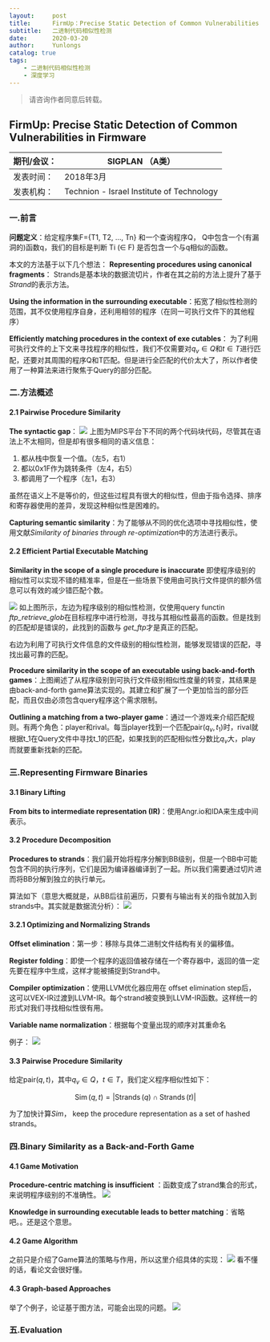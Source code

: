 ```yaml
---
layout:     post
title:      FirmUp：Precise Static Detection of Common Vulnerabilities in Firmware阅读笔记
subtitle:   二进制代码相似性检测
date:       2020-03-20
author:     Yunlongs
catalog: true
tags:
    - 二进制代码相似性检测
    - 深度学习
---
```


>请咨询作者同意后转载。


## FirmUp: Precise Static Detection of Common Vulnerabilities in Firmware

|期刊/会议： |SIGPLAN （A类）|
| ---|---|
|发表时间：|2018年3月|
|发表机构：|Technion - Israel Institute of Technology|
### 一.前言
**问题定义**：给定程序集F={T1, T2, …, Tn} 和一个查询程序Q， Q中包含一个(有漏洞的)函数q，我们的目标是判断 Ti (∈ F) 是否包含一个与q相似的函数。

本文的方法基于以下几个想法：
**Representing procedures using canonical fragments**： Strands是基本块的数据流切片，作者在其之前的方法上提升了基于*Strand*的表示方法。

**Using the information in the surrounding executable**：拓宽了相似性检测的范围，其不仅使用程序自身，还利用相邻的程序（在同一可执行文件下的其他程序）

**Efficiently matching procedures in the context of exe cutables**： 为了利用可执行文件的上下文来寻找程序的相似性，我们不仅需要对$q_{v} \in Q$和$t \in T$进行匹配，还要对其周围的程序Q和T匹配。但是进行全匹配的代价太大了，所以作者使用了一种算法来进行聚焦于Query的部分匹配。

### 二.方法概述
#### 2.1 Pairwise Procedure Similarity
**The syntactic gap**：
![](https://yunlongs-1253041399.cos.ap-chengdu.myqcloud.com/image/Similary_Detection/27.png)
上图为MIPS平台下不同的两个代码块代码，尽管其在语法上不太相同，但是却有很多相同的语义信息：
1. 都从栈中恢复一个值。（左5，右1）
2. 都以0x1F作为跳转条件（左4，右5）
3. 都调用了一个程序（左1，右3）

虽然在语义上不是等价的，但这些过程具有很大的相似性，但由于指令选择、排序和寄存器使用的差异，发现这种相似性是困难的。

**Capturing semantic similarity**：为了能够从不同的优化选项中寻找相似性，使用文献*Similarity of binaries through re-optimization*中的方法进行表示。

#### 2.2 Efficient Partial Executable Matching
**Similarity in the scope of a single procedure is inaccurate**
即使程序级别的相似性可以实现不错的精准率，但是在一些场景下使用由可执行文件提供的额外信息可以有效的减少错匹配个数。

![](https://yunlongs-1253041399.cos.ap-chengdu.myqcloud.com/image/Similary_Detection/28.png)
如上图所示，左边为程序级别的相似性检测，仅使用query functin *ftp_retrieve_glob*在目标程序中进行检测，寻找与其相似性最高的函数。但是找到的匹配却是错误的，此找到的函数与 *get_ftp*才是真正的匹配。

右边为利用了可执行文件信息的文件级别的相似性检测，能够发现错误的匹配，寻找出最可靠的匹配。

**Procedure similarity in the scope of an executable using back-and-forth games**：上图阐述了从程序级别到可执行文件级别相似性度量的转变，其结果是由back-and-forth game算法实现的。其建立和扩展了一个更加恰当的部分匹配，而且仅由必须包含query程序这个需求限制。

**Outlining a matching from a two-player game**：通过一个游戏来介绍匹配规则。有两个角色：player和rival。每当player找到一个匹配pair$(q_v,t_1)$时，rival就根据t_1在Query文件中寻找t_1的匹配，如果找到的匹配相似性分数比$q_v$大，play而就要重新找新的匹配。

### 三.Representing Firmware Binaries
#### 3.1 Binary Lifting
**From bits to intermediate representation (IR)**：使用Angr.io和IDA来生成中间表示。

#### 3.2 Procedure Decomposition
**Procedures to strands**：我们最开始将程序分解到BB级别，但是一个BB中可能包含不同的执行序列，它们是因为编译器编译到了一起。所以我们需要通过切片进而将BB分解到独立的执行单元。

算法如下（意思大概就是，从BB后往前遍历，只要有与输出有关的指令就加入到strands中。其实就是数据流分析）：
![](https://yunlongs-1253041399.cos.ap-chengdu.myqcloud.com/image/Similary_Detection/29.png)

#### 3.2.1 Optimizing and Normalizing Strands
**Offset elimination**：第一步：移除与具体二进制文件结构有关的偏移值。

**Register folding**：即使一个程序的返回值被存储在一个寄存器中，返回的值一定先要在程序中生成，这样才能被捕捉到Strand中。

**Compiler optimization**：使用LLVM优化器应用在 offset elimination step后，这可以VEX-IR过渡到LLVM-IR。每个strand被变换到LLVM-IR函数。这样统一的形式对我们寻找相似性很有用。

**Variable name normalization**：根据每个变量出现的顺序对其重命名

例子：
![](https://yunlongs-1253041399.cos.ap-chengdu.myqcloud.com/image/Similary_Detection/30.png)


#### 3.3 Pairwise Procedure Similarity
给定pair$(q,t)$，其中$q_{v} \in Q$，$t \in T$，我们定义程序相似性如下：

$$
\operatorname{Sim}(q, t)=|\operatorname{Strands}(q) \cap \operatorname{Strands}(t)|
$$

为了加快计算*Sim*， keep the procedure representation as a set of hashed strands。

### 四.Binary Similarity as a Back-and-Forth Game
#### 4.1 Game Motivation
**Procedure-centric matching is insufficient** ：函数变成了strand集合的形式，来说明程序级别的不准确性。
![](https://yunlongs-1253041399.cos.ap-chengdu.myqcloud.com/image/Similary_Detection/31.png)

**Knowledge in surrounding executable leads to better matching**：省略吧。。还是这个意思。
#### 4.2 Game Algorithm
之前只是介绍了Game算法的策略与作用，所以这里介绍具体的实现：
![](https://yunlongs-1253041399.cos.ap-chengdu.myqcloud.com/image/Similary_Detection/32.png)
看不懂的话，看论文会很好懂。

#### 4.3 Graph-based Approaches
举了个例子，论证基于图方法，可能会出现的问题。
![](https://yunlongs-1253041399.cos.ap-chengdu.myqcloud.com/image/Similary_Detection/33.png)

### 五.Evaluation